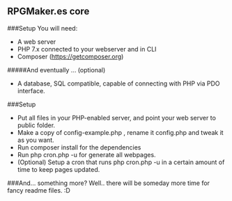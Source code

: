 ## RPGMaker.es core

###Setup
You will need:
- A web server
- PHP 7.x connected to your webserver and in CLI
- Composer (https://getcomposer.org)

#####And eventually ... (optional)
- A database, SQL compatible, capable of connecting with PHP via PDO interface.

###Setup
- Put all files in your PHP-enabled server, and point your web server to public folder.
- Make a copy of config-example.php , rename it config.php and tweak it as you want.
- Run composer install for the dependencies
- Run php cron.php -u for generate all webpages. 
- (Optional) Setup a cron that runs php cron.php -u in a certain amount of time to keep pages updated.

###And... something more?
Well.. there will be someday more time for fancy readme files. :D
